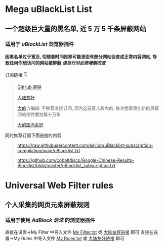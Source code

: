 # Mega uBlackList List

## 一个超级巨大量的黑名单, 近 5 万 5 千条屏蔽网站

### 适用于 _uBlackList_ 浏览器插件

#### 因黑名单过于宽泛, 切随着时间推移可能里面有部分网站会变成正常内容网站, 导致任何你想访问的网站被屏蔽 _请自行对此表增删改查_

订阅链接 👇

> [GitHub 直链][1]
>
> [大陆友好][5]
>
> [大的][2] //编辑: 不推荐直接订阅, 因为这玩意儿超大的, 每次想要添加新的屏蔽网站插件要加载十万年
>
> [大的国内友好][6]

同时推荐订阅下面链接的内容

> <https://raw.githubusercontent.com/eallion/uBlacklist-subscription-compilation/main/uBlacklist.txt>

> <https://github.com/cobaltdisco/Google-Chinese-Results-Blocklist/blob/master/uBlacklist_subscription.txt>

# Universal Web Filter rules

## 个人采集的网页元素屏蔽规则

### 适用于使用 _AdBlock 语法_ 的浏览器插件

直接在设置->My Filter 中导入文件 [My Filter.txt][3] 或 [大陆友好链接][7] 即可
直接在设置->My Rules 中导入文件 [My Rules.txt][4] 或 [大陆友好链接][8] 即可

[1]: <https://github.com/isNijikawa/Universal-Web-Filter-rules/blob/main/uBlackList/main.txt>
[2]: <https://github.com/isNijikawa/Universal-Web-Filter-rules/blob/main/uBlackList/HugeList.txt>
[3]: <https://github.com/isNijikawa/Universal-Web-Filter-rules/blob/main/uBlockOrigin/MyFilter.txt>
[4]: <https://github.com/isNijikawa/Universal-Web-Filter-rules/blob/main/uBlockOrigin/MyRules.txt>
[5]: <https://cdn.jsdelivr.net/gh/isNijikawa/Universal-Web-Filter-rules@main/uBlackList/main.txt>
[6]: <https://cdn.jsdelivr.net/gh/isNijikawa/Universal-Web-Filter-rules@main/uBlackList/HugeList.txt>
[7]: <https://cdn.jsdelivr.net/gh/isNijikawa/Universal-Web-Filter-rules@main/uBlockOrigin/MyFilter.txt>
[8]: <https://cdn.jsdelivr.net/gh/isNijikawa/Universal-Web-Filter-rules@main/uBlockOrigin/MyRules.txt>

